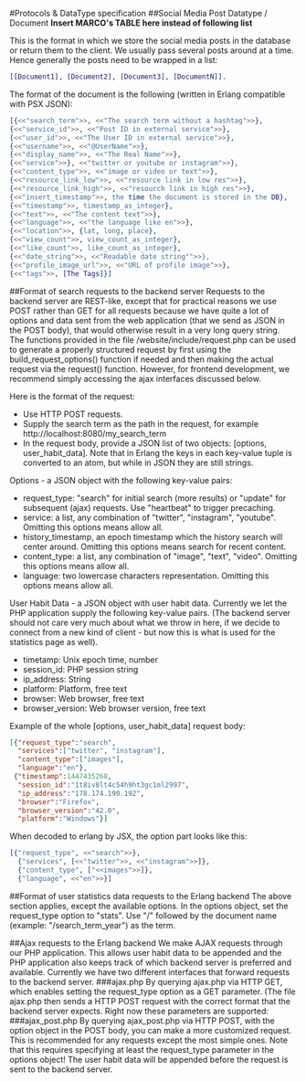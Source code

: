 #Protocols & DataType specification
##Social Media Post Datatype / Document
**Insert MARCO's TABLE here instead of following list**

This is the format in which we store the social media posts in the database or return them to the client.
We usually pass several posts around at a time. Hence generally the posts need to be wrapped in a list:
```erlang
[[Document1], [Document2], [Document3], [DocumentN]].
```
The format of the document is the following (written in Erlang compatible with PSX JSON):
```erlang
[{<<"search_term">>, <<"The search term without a hashtag">>},
{<<"service_id">>, <<"Post ID in external service">>},
{<<"user_id">>, <<"The User ID in external service">>},
{<<"username">>, <<"@UserName">>},
{<<"display_name">>, <<"The Real Name">>},
{<<"service">>}, <<"twitter or youtube or instagram">>},
{<<"content_type">>, <<"image or video or text">>},
{<<"resource_link_low">>, <<"resource link in low res">>},
{<<"resource_link_high">>, <<"resourch link in high res">>},
{<<"insert_timestamp">>, the time the document is stored in the DB},
{<<"timestamp">>, timestamp_as_integer},
{<<"text">>, <<"The content text">>},
{<<"language">>, <<"the language like en">>},
{<<"location">>, {lat, long, place},
{<<"view_count">>, view_count_as_integer},
{<<"like_count">>, like_count_as_integer},
{<<"date_string">>, <<"Readable date string"">>},
{<<"profile_image_url">>, <<"URL of profile image">>},
{<<"tags">>, [The Tags]}]
```

##Format of search requests to the backend server
Requests to the backend server are REST-like, except that for practical reasons we use POST rather than GET for all requests because we have quite a lot of options and data sent from the web application (that we send as JSON in the POST body), that would otherwise result in a very long query string.<br />
The functions provided in the file /website/include/request.php can be used to generate a properly structured request by first using the build_request_options() function if needed and then making the actual request via the request() function. However, for frontend development, we recommend simply accessing the ajax interfaces discussed below. 

Here is the format of the request:
 - Use HTTP POST requests.
 - Supply the search term as the path in the request, for example http://localhost:8080/my_search_term
 - In the request body, provide a JSON list of two objects: [options, user_habit_data]. Note that in Erlang the keys in each key-value tuple is converted to an atom, but while in JSON they are still strings.

Options - a JSON object with the following key-value pairs:
 - request_type: "search" for initial search (more results) or "update" for subsequent (ajax) requests. Use "heartbeat" to trigger precaching.
 - service: a list, any combination of "twitter", "instagram", "youtube". Omitting this options means allow all.
 - history_timestamp, an epoch timestamp which the history search will center around. Omitting this options means search for recent content.
 - content_type: a list, any combination of "image", "text", "video".  Omitting this options means allow all.
 - language: two lowercase characters representation. Omitting this options means allow all.

User Habit Data - a JSON object with user habit data.
Currently we let the PHP application supply the following key-value pairs. (The backend server should not care very much about what we throw in here, if we decide to connect from a new kind of client - but now this is what is used for the statistics page as well).
 - timetamp: Unix epoch time, number
 - session_id: PHP session string
 - ip_address: String
 - platform: Platform, free text
 - browser: Web browser, free text
 - browser_version: Web browser version, free text

Example of the whole [options, user_habit_data] request body: 
```json
[{"request_type":"search",
  "services":["twitter", "instagram"],
  "content_type":["images"],
  "language":"en"},
 {"timestamp":1447435268,
  "session_id":"1t8iv8lt4c54h9ht3gc1ml2997",
  "ip_address":"178.174.190.192",
  "browser":"Firefox",
  "browser_version":"42.0",
  "platform":"Windows"}] 
```

When decoded to erlang by JSX, the option part looks like this:
```erlang
[{"request_type", <<"search">>},
  {"services", [<<"twitter">>, <<"instagram">>]},
  {"content_type", ["<<images">>]},
  {"language", <<"en">>}]
```

##Format of user statistics data requests to the Erlang backend
The above section applies, except the available options. In the options object, set the request_type option to "stats". Use "/" followed by the document name (example: "/search_term_year") as the term. 

##Ajax requests to the Erlang backend
We make AJAX requests through our PHP application. This allows user habit data to be appended and the PHP application also keeps track of which backend server is preferred and available. Currently we have two different interfaces that forward requests to the backend server.
###ajax.php
By querying ajax.php via HTTP GET, which enables setting the request_type option as a GET parameter. (The file ajax.php then sends a HTTP POST request with the correct format that the backend server expects. Right now these parameters are supported:
###ajax_post.php
By querying ajax_post.php via HTTP POST, with the option object in the POST body, you can make a more customized request. This is recommended for any requests except the most simple ones. Note that this requires specifying at least the request_type parameter in the options object! The user habit data will be appended before the request is sent to the backend server.
